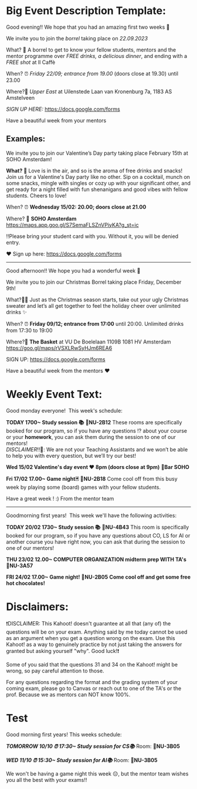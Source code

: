 # Big Event Description Template:

Good evening!! We hope that you had an amazing first two weeks 🎊

We invite you to join the *borrel* taking place on *22.09.2023*

What? 📌
A borrel to get to know your fellow students, mentors and the mentor programme over *FREE drinks, a delicious dinner*, and ending with a *FREE shot* at Il Caffè

When? ⏰
*Friday 22/09; entrance from 19.00* (doors close at 19.30) until 23.00

Where?📍
*Upper East* at Uilenstede
Laan van Kronenburg 7a,
1183 AS Amstelveen

*SIGN UP HERE:* https://docs.google.com/forms

Have a beautiful week from your mentors

## Examples:

We invite you to join our Valentine’s Day party taking place February 15th at SOHO Amsterdam! 

**What? 💌**
Love is in the air, and so is the aroma of free drinks and snacks! Join us for a Valentine's Day party like no other. Sip on a cocktail, munch on some snacks, mingle with singles or cozy up with your significant other, and get ready for a night filled with fun shenanigans and good vibes with fellow students. Cheers to love!

When? ⏰
**Wednesday 15/02: 20.00; doors close at 21.00**

Where? 📍
**SOHO Amsterdam**
https://maps.app.goo.gl/S7SemaFLSZnVPiyKA?g_st=ic

‼️Please bring your student card with you. Without it, you will be denied entry.

❤️ Sign up here: https://docs.google.com/forms
___

Good afternoon!! We hope you had a wonderful week 🎊

We invite you to join our Christmas Borrel taking place Friday, December 9th! 

What?🎄🍻
Just as the Christmas season starts, take out your ugly Christmas sweater and let’s all get together to feel the holiday cheer over unlimited drinks ✨ 

When? ⏰
**Friday 09/12; entrance from 17:00** until 20:00. Unlimited drinks from 17:30 to 19:00

Where?📍
**The Basket** at VU
De Boelelaan 1109B
1081 HV Amsterdam
https://goo.gl/maps/rVSXLRwSyHJm6REA6

SIGN UP: https://docs.google.com/forms

Have a beautiful week from the mentors ❤️

# Weekly Event Text:
Good monday everyone! 
This week's schedule:

**TODAY 1700~ Study session 📚**
**📍NU-2B12**
These rooms are specifically booked for our program, so if you have any questions ⁉️ about your course or your **homework**, you can ask them during the session to one of our mentors!  
_DISCLAIMER_‼️🚨: We are not your Teaching Assistants and we won’t be able to help you with every question, but we’ll try our best!

**Wed 15/02 Valentine's day event ❤️ 8pm (doors close at 9pm)**
**📍Bar SOHO**

**Fri 17/02 17.00~ Game night🃏**
**📍NU-2B18**
Come cool off from this busy week by playing some (board) games with your fellow students.

Have a great week ! :) From the mentor team

-------------------------------------------------------------------------------------------------------------------

Goodmorning first years! 
This week we'll have the following activities:

**TODAY 20/02 1730~ Study session 📚**
**📍NU-4B43**
This room is specifically booked for our program, so if you have any questions about CO, LS for AI or another course you have right now, you can ask that during the session to one of our mentors!

**THU 23/02 12.00~ COMPUTER ORGANIZATION midterm prep WITH TA's**
**📍NU-3A57**

**FRI 24/02 17.00~ Game night!**
**📍NU-2B05**
**Come cool off and get some free hot chocolates!**

# Disclaimers:
❗DISCLAIMER: This Kahoot! doesn't guarantee at all that (any of) the questions will be on your exam. Anything said by me today cannot be used as an argument when you get a question wrong on the exam. Use this Kahoot! as a way to genuinely practice by not just taking the answers for granted but asking yourself "why". Good luck!❗

Some of you said that the questions 31 and 34 on the Kahoot! might be wrong, so pay careful attention to those.

For any questions regarding the format and the grading system of your coming exam, please go to Canvas or reach out to one of the TA's or the prof. Because we as mentors can NOT know 100%.


# Test
Good morning first years!
This weeks schedule:

***TOMORROW 10/10 ⏰ 17:30~ Study session for CS📚***
Room: 📍**NU-3B05**

***WED 11/10 ⏰ 15:30~ Study session for AI📚***
Room: 📍**NU-3B05**  

We won't be having a game night this week 😔, but the mentor team wishes you all the best with your exams‼️